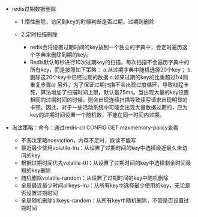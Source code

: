 - redis过期数据删除

  - 1.惰性删除，访问到key的时候判断是否过期，过期则删除

  - 2.定时扫描删除
    - redis会将设置过期时间的key放到一个独立的字典中，会定时遍历这个字典来删除到期的key。
    - Redis默认每秒进行10次过期key的扫描，每次扫描不会遍历字典中的所有key，而是按照如下策略： a.从过期字典中随机选择20个key； b.删除这20个key中已经过期的数据 c.如果过期的key的比重超过1/4则重复步骤a) 另外，为了保证过期扫描不会出现过度循环，导致线程卡死，算法增加了扫描时间上限，默认是25ms。当出现大量的key设置相同的过期时间的时候，则会出现连续扫描导致读写请求出现明显的卡顿。因此，对于一些活动系统中可能会出现大量数据过期的，应为key的过期时间设置一个随机数，不能在同一时间内过期。

  

- 淘汰策略：命令：通过redis-cli CONFIG GET maxmemory-policy查看
  - 不淘汰策略noeviction，内存不足时，能读不能写
  - 最近最少使用volatile-lru：从设置了过期时间的key中选择最近最久未访问的key
  - 根据过期时间优先volatile-ttl：从设置了过期时间的key中选择剩余时间最短的key删除
  - 随机删除volatile-random：从设置了过期时间的key中随机删除
  - 全局最近最少时间allkeys-lru：从所有key中选择最少使用的key，无论是否设置过期时间
  - 全局随机删除allkeys-random：从所有key中随机删除，不管是否设置过期时间




